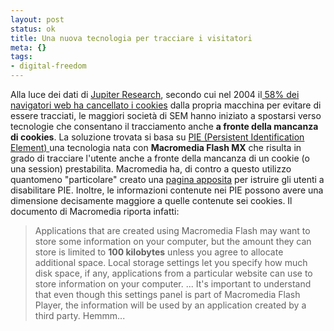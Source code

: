 ```yaml
--- 
layout: post
status: ok
title: Una nuova tecnologia per tracciare i visitatori
meta: {}
tags: 
- digital-freedom
---
```

Alla luce dei dati di <a href="http://www.jupitermedia.com/">Jupiter Research</a>, secondo cui nel 2004 il<a href="http://www.jupitermedia.com/corporate/releases/05.03.14-newjupresearch.html"> 58% dei navigatori web ha cancellato i cookies</a> dalla propria macchina per evitare di essere tracciati, le maggiori società di SEM hanno iniziato a spostarsi verso tecnologie che consentano il tracciamento anche <strong>a fronte della mancanza di cookies</strong>.
La soluzione trovata si basa su <a href="http://www.internetweek.com/showArticle.jhtml?articleID=160400749">PIE (Persistent Identification Element) </a>una tecnologia nata con <strong>Macromedia Flash MX</strong> che risulta in grado di tracciare l'utente anche a fronte della mancanza di un cookie (o una session) prestabilita.
Macromedia ha, di contro a questo utilizzo quantomeno "particolare" creato una <a href="http://www.macromedia.com/support/documentation/en/flashplayer/help/settings_manager.html">pagina apposita</a> per istruire gli utenti a disabilitare PIE.
Inoltre, le informazioni contenute nei PIE possono avere una dimensione decisamente maggiore a quelle contenute sei cookies. Il documento di Macromedia riporta infatti:
> Applications that are created using Macromedia Flash may want to store some information on your computer, but the amount they can store is limited to <strong>100 kilobytes</strong> unless you agree to allocate additional space. Local storage settings let you specify how much disk space, if any, applications from a particular website can use to store information on your computer.
...
It's important to understand that even though this settings panel is part of Macromedia Flash Player, the information will be used by an application created by a third party.
Hemmm...
 
